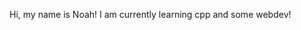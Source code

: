 Hi, my name is Noah! 
I am currently learning cpp and some webdev!


<!---
Bubbletea00/Bubbletea00 is a ✨ special ✨ repository because its `README.md` (this file) appears on your GitHub profile.
You can click the Preview link to take a look at your changes.
--->
